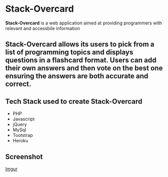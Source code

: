 # Stack-Overcard

**Stack-Overcard** is a web application aimed at providing programmers with relevant and accessbile information


## Stack-Overcard allows its users to pick from a list of programming topics and displays questions in a flashcard format. Users can add their own answers and then vote on the best one ensuring the answers are both accurate and correct.




## Tech Stack used to create Stack-Overcard

- PHP
- Javascript
- jQuery
- MySql
- Tootstrap
- Heroku


## Screenshot



[Imgur](https://i.imgur.com/YlNbOl7.png)


